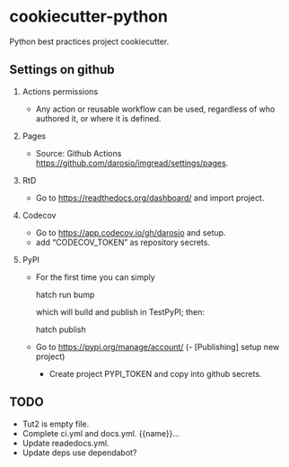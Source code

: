 # cookiecutter-python

Python best practices project cookiecutter.

## Settings on github

1. Actions permissions

   - Any action or reusable workflow can be used, regardless of who authored it,
     or where it is defined.

2. Pages

   - Source: Github Actions <https://github.com/darosio/imgread/settings/pages>.

3. RtD

   - Go to <https://readthedocs.org/dashboard/> and import project.

4. Codecov

   - Go to <https://app.codecov.io/gh/darosio> and setup.
   - add “CODECOV_TOKEN” as repository secrets.

5. PyPI

   - For the first time you can simply

     hatch run bump

     which will build and publish in TestPyPI; then:

     hatch publish

   - Go to <https://pypi.org/manage/account/>
     (- [Publishing] setup new project)
     - Create project PYPI_TOKEN and copy into github secrets.

## TODO

- Tut2 is empty file.
- Complete ci.yml and docs.yml. {{name}}…
- Update readedocs.yml.
- Update deps use dependabot?
